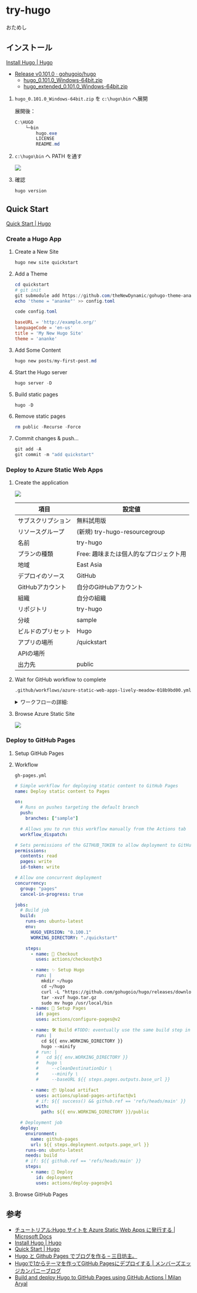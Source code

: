 # try-hugo
おためし


## インストール
[Install Hugo \| Hugo](https://gohugo.io/getting-started/installing/#windows)

* [Release v0\.101\.0 · gohugoio/hugo](https://github.com/gohugoio/hugo/releases/tag/v0.101.0)
  * [hugo_0.101.0_Windows-64bit.zip](https://github.com/gohugoio/hugo/releases/download/v0.101.0/hugo_0.101.0_Windows-64bit.zip)
  * [hugo_extended_0.101.0_Windows-64bit.zip](https://github.com/gohugoio/hugo/releases/download/v0.101.0/hugo_extended_0.101.0_Windows-64bit.zip)

1. `hugo_0.101.0_Windows-64bit.zip` を `c:\hugo\bin` へ展開

    展開後：
    ```ps1
    C:\HUGO
        └─bin
            hugo.exe
            LICENSE
            README.md
    ```

2. `c:\hugo\bin` へ PATH を通す

    ![](doc/environment-path.png)

3. 確認

    ```ps1
    hugo version
    ```

## Quick Start
[Quick Start \| Hugo](https://gohugo.io/getting-started/quick-start/)

### Create a Hugo App
1. Create a New Site
    ```ps1
    hugo new site quickstart
    ```
2. Add a Theme
    ```ps1
    cd quickstart
    # git init
    git submodule add https://github.com/theNewDynamic/gohugo-theme-ananke.git themes/ananke
    echo 'theme = "ananke"' >> config.toml
    ```

    ```ps1
    code config.toml
    ```

    ```toml
    baseURL = 'http://example.org/'
    languageCode = 'en-us'
    title = 'My New Hugo Site'
    theme = 'ananke'
    ```
3. Add Some Content
    ```ps1
    hugo new posts/my-first-post.md
    ```
4. Start the Hugo server
    ```ps1
    hugo server -D
    ```
5. Build static pages
    ```ps1
    hugo -D
    ```
6. Remove static pages
    ```ps1
    rm public -Recurse -Force
    ```
7. Commit changes & push...
    ```ps1
    git add -A
    git commit -m "add quickstart"
    ```
### Deploy to Azure Static Web Apps
1. Create the application

    ![](doc/azure-static-web-app-01.png)

    | 項目               | 設定値                        |
    |--------------------|-------------------------------|
    | サブスクリプション | 無料試用版                    |
    | リソースグループ   | (新規) try-hugo-resourcegroup |
    | 名前               | try-hugo                      |
    | プランの種類        | Free: 趣味または個人的なプロジェクト用 |
    | 地域               | East Asia                     |
    | デプロイのソース   | GitHub                        |
    | GitHubアカウント   | 自分のGitHubアカウント        |
    | 組織               | 自分の組織                    |
    | リポジトリ         | try-hugo                      |
    | 分岐               | sample                        |
    | ビルドのプリセット | Hugo                          |
    | アプリの場所       | /quickstart                   |
    | APIの場所          |                               |
    | 出力先             | public                        |

2. Wait for GitHub workflow to complete

    `.github/workflows/azure-static-web-apps-lively-meadow-018b9bd00.yml`

    <details>
    <summary>ワークフローの詳細:</summary>
    <div>

    ```yml
    name: Azure Static Web Apps CI/CD
    
    on:
      push:
        branches:
          - sample
      pull_request:
        types: [opened, synchronize, reopened, closed]
        branches:
          - sample
    
    jobs:
      build_and_deploy_job:
        if: github.event_name == 'push' || (github.event_name == 'pull_request' && github.event.action != 'closed')
        runs-on: ubuntu-latest
        name: Build and Deploy Job
        steps:
          - uses: actions/checkout@v2
            with:
              submodules: true
          - name: Build And Deploy
            id: builddeploy
            uses: Azure/static-web-apps-deploy@v1
            with:
              azure_static_web_apps_api_token: ${{ secrets.AZURE_STATIC_WEB_APPS_API_TOKEN_WHITE_SMOKE_09AD8AF00 }}
              repo_token: ${{ secrets.GITHUB_TOKEN }} # Used for Github integrations (i.e. PR comments)
              action: "upload"
              ###### Repository/Build Configurations - These values can be configured to match your app requirements. ######
              # For more information regarding Static Web App workflow configurations, please visit: https://aka.ms/swaworkflowconfig
              app_location: "/quickstart" # ⬅️ App source code path
              api_location: "" # Api source code path - optional
              output_location: "public" # Built app content directory - optional
              ###### End of Repository/Build Configurations ######
    
      close_pull_request_job:
        if: github.event_name == 'pull_request' && github.event.action == 'closed'
        runs-on: ubuntu-latest
        name: Close Pull Request Job
        steps:
          - name: Close Pull Request
            id: closepullrequest
            uses: Azure/static-web-apps-deploy@v1
            with:
              azure_static_web_apps_api_token: ${{ secrets.AZURE_STATIC_WEB_APPS_API_TOKEN_WHITE_SMOKE_09AD8AF00 }}
              action: "close"
    ```

    </div>
    </details>

3. Browse Azure Static Site

    ![](doc/azure-static-web-app-02.png)

### Deploy to GitHub Pages
1. Setup GitHub Pages
2. Workflow

    `gh-pages.yml`
    ```yml
    # Simple workflow for deploying static content to GitHub Pages
    name: Deploy static content to Pages

    on:
      # Runs on pushes targeting the default branch
      push:
        branches: ["sample"]

      # Allows you to run this workflow manually from the Actions tab
      workflow_dispatch:

    # Sets permissions of the GITHUB_TOKEN to allow deployment to GitHub Pages
    permissions:
      contents: read
      pages: write
      id-token: write

    # Allow one concurrent deployment
    concurrency:
      group: "pages"
      cancel-in-progress: true

    jobs:
      # Build job
      build:
        runs-on: ubuntu-latest
        env:
          HUGO_VERSION: "0.100.1"
          WORKING_DIRECTORY: "./quickstart"

        steps:
          - name: 🛒 Checkout
            uses: actions/checkout@v3

          - name: ✨ Setup Hugo
            run: |
              mkdir ~/hugo
              cd ~/hugo
              curl -L "https://github.com/gohugoio/hugo/releases/download/v${HUGO_VERSION}/hugo_${HUGO_VERSION}_Linux-64bit.tar.gz" --output hugo.tar.gz
              tar -xvzf hugo.tar.gz
              sudo mv hugo /usr/local/bin
          - name: 📃 Setup Pages
            id: pages
            uses: actions/configure-pages@v2

          - name: 🛠️ Build #TODO: eventually use the same build step in cicd.yaml (merge this action into that one)
            run: |
              cd ${{ env.WORKING_DIRECTORY }}
              hugo --minify
            # run: |
            #   cd ${{ env.WORKING_DIRECTORY }}
            #   hugo \
            #     --cleanDestinationDir \
            #     --minify \
            #     --baseURL ${{ steps.pages.outputs.base_url }}

          - name: 📦 Upload artifact
            uses: actions/upload-pages-artifact@v1
            # if: ${{ success() && github.ref == 'refs/heads/main' }}
            with:
              path: ${{ env.WORKING_DIRECTORY }}/public

      # Deployment job
      deploy:
        environment:
          name: github-pages
          url: ${{ steps.deployment.outputs.page_url }}
        runs-on: ubuntu-latest
        needs: build
        # if: ${{ github.ref == 'refs/heads/main' }}
        steps:
          - name: 🚀 Deploy
            id: deployment
            uses: actions/deploy-pages@v1
    ```

3. Browse GitHub Pages


## 参考
* [チュートリアル:Hugo サイトを Azure Static Web Apps に発行する \| Microsoft Docs](https://docs.microsoft.com/ja-jp/azure/static-web-apps/publish-hugo)
* [Install Hugo \| Hugo](https://gohugo.io/getting-started/installing/#windows)
* [Quick Start \| Hugo](https://gohugo.io/getting-started/quick-start/)
* [Hugo と Github Pages でブログを作る – 三日坊主。](https://sat8bit.github.io/posts/hugo-with-github-pages/)
* [Hugoで1からテーマを作ってGitHub Pagesにデプロイする \| メンバーズエッジカンパニーブログ](https://www.membersedge.co.jp/blog/create-hugo-theme-and-deploy-to-github-pages/)
* [Build and deploy Hugo to GitHub Pages using GitHub Actions \| Milan Aryal](https://milanaryal.com.np/build-and-deploy-hugo-to-github-pages-using-github-actions/)


